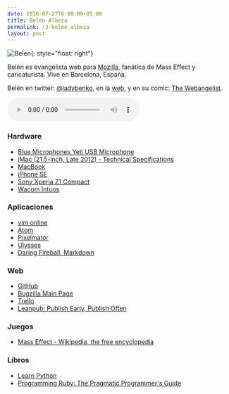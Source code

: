 ```yaml
---
date: 2016-07-27T6:00:00-05:00  
title: Belén Albeza
permalink: /3-belen_albeza
layout: post
---
```


![Belen](https://colofonaudio.s3.us-east-1.amazonaws.com/img/Belen.png){: style="float: right"}


Belén es evangelista web para [Mozilla](https://www.mozilla.org/en-US/), fanática de Mass Effect y  caricaturista. Vive en Barcelona, España.

Belén en twitter: [@ladybenko](https://twitter.com/ladybenko), en la [web](http://www.belenalbeza.com), y en su comic: [The Webangelist](http://webangelist.ladybenko.net/).

<audio width="300" height="48" controls="controls"><source src="http://colofonaudio.s3.amazonaws.com/ColofonAudio_3_Belen-Albeza.mp3" type="audio/mpeg"/>Descargar<a href="http://colofonaudio.s3.amazonaws.com/ColofonAudio_3_Belen-Albeza.mp3"></a>.</audio>

<!--more-->

### Hardware
* [Blue Microphones Yeti USB Microphone](https://www.amazon.com/Blue-Microphones-Yeti-USB-Microphone/dp/B002VA464S)
* [iMac (21.5-inch, Late 2012) - Technical Specifications](https://support.apple.com/kb/sp665?locale=en_US)
* [MacBook](http://www.apple.com/macbook/)
* [iPhone SE](http://www.apple.com/iphone-se/)
* [Sony Xperia Z1 Compact ](http://www.amazon.com/dp/B00HIW5WW4/?tag=rmateu-20)
* [Wacom Intuos](http://www.amazon.com/dp/B00EN27U9U/?tag=rmateu-20)

### Aplicaciones
* [vim online](http://www.vim.org/)
* [Atom](https://atom.io/)
* [Pixelmator](http://www.pixelmator.com/mac/)
* [Ulysses](http://www.ulyssesapp.com/)
* [Daring Fireball: Markdown](https://daringfireball.net/projects/markdown/)

### Web
* [GitHub](https://github.com/)
* [Bugzilla Main Page](https://bugzilla.mozilla.org/)
* [Trello](https://trello.com/)
* [Leanpub: Publish Early, Publish Often](https://leanpub.com/)

### Juegos
* [Mass Effect - Wikipedia, the free encyclopedia](https://en.wikipedia.org/wiki/Mass_Effect)

### Libros
* [Learn Python](http://learnpythonthehardway.org/)
* [Programming Ruby: The Pragmatic Programmer's Guide](http://ruby-doc.com/docs/ProgrammingRuby/)